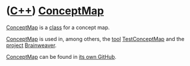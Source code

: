 # ([C++](Cpp.md)) [ConceptMap](CppConceptMap.md)

[ConceptMap](CppConceptMap.md) is a [class](CppClass.md) for a concept
map.

[ConceptMap](CppConceptMap.md) is used in, among others, the
[tool](https://github.com/richelbilderbeek/tools) [TestConceptMap](https://github.com/richelbilderbeek/ConceptMap) and the
[project](Projects.md) [Brainweaver](https://github.com/richelbilderbeek/Brainweaver).

[ConceptMap](CppConceptMap.md) can be found in [its own GitHub](https://github.com/richelbilderbeek/ConceptMap).

